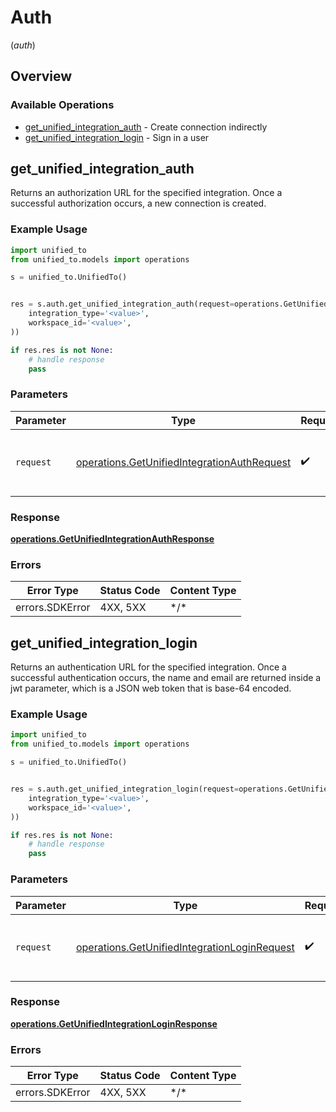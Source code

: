 # Auth
(*auth*)

## Overview

### Available Operations

* [get_unified_integration_auth](#get_unified_integration_auth) - Create connection indirectly
* [get_unified_integration_login](#get_unified_integration_login) - Sign in a user

## get_unified_integration_auth

Returns an authorization URL for the specified integration.  Once a successful authorization occurs, a new connection is created.

### Example Usage

```python
import unified_to
from unified_to.models import operations

s = unified_to.UnifiedTo()


res = s.auth.get_unified_integration_auth(request=operations.GetUnifiedIntegrationAuthRequest(
    integration_type='<value>',
    workspace_id='<value>',
))

if res.res is not None:
    # handle response
    pass

```

### Parameters

| Parameter                                                                                                  | Type                                                                                                       | Required                                                                                                   | Description                                                                                                |
| ---------------------------------------------------------------------------------------------------------- | ---------------------------------------------------------------------------------------------------------- | ---------------------------------------------------------------------------------------------------------- | ---------------------------------------------------------------------------------------------------------- |
| `request`                                                                                                  | [operations.GetUnifiedIntegrationAuthRequest](../../models/operations/getunifiedintegrationauthrequest.md) | :heavy_check_mark:                                                                                         | The request object to use for the request.                                                                 |

### Response

**[operations.GetUnifiedIntegrationAuthResponse](../../models/operations/getunifiedintegrationauthresponse.md)**

### Errors

| Error Type      | Status Code     | Content Type    |
| --------------- | --------------- | --------------- |
| errors.SDKError | 4XX, 5XX        | \*/\*           |

## get_unified_integration_login

Returns an authentication URL for the specified integration.  Once a successful authentication occurs, the name and email are returned inside a jwt parameter, which is a JSON web token that is base-64 encoded.

### Example Usage

```python
import unified_to
from unified_to.models import operations

s = unified_to.UnifiedTo()


res = s.auth.get_unified_integration_login(request=operations.GetUnifiedIntegrationLoginRequest(
    integration_type='<value>',
    workspace_id='<value>',
))

if res.res is not None:
    # handle response
    pass

```

### Parameters

| Parameter                                                                                                    | Type                                                                                                         | Required                                                                                                     | Description                                                                                                  |
| ------------------------------------------------------------------------------------------------------------ | ------------------------------------------------------------------------------------------------------------ | ------------------------------------------------------------------------------------------------------------ | ------------------------------------------------------------------------------------------------------------ |
| `request`                                                                                                    | [operations.GetUnifiedIntegrationLoginRequest](../../models/operations/getunifiedintegrationloginrequest.md) | :heavy_check_mark:                                                                                           | The request object to use for the request.                                                                   |

### Response

**[operations.GetUnifiedIntegrationLoginResponse](../../models/operations/getunifiedintegrationloginresponse.md)**

### Errors

| Error Type      | Status Code     | Content Type    |
| --------------- | --------------- | --------------- |
| errors.SDKError | 4XX, 5XX        | \*/\*           |